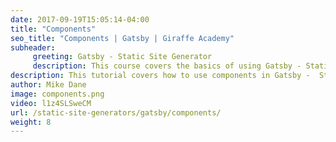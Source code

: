 ```yaml
---
date: 2017-09-19T15:05:14-04:00
title: "Components"
seo_title: "Components | Gatsby | Giraffe Academy"
subheader:
     greeting: Gatsby - Static Site Generator
     description: This course covers the basics of using Gatsby - Static Site Generator. Work your way through the videos and we'll teach you everything you need to know to create a professional and scalable website or blog!
description: This tutorial covers how to use components in Gatsby -  Static Site Generator.
author: Mike Dane
image: components.png
video: l1z4SLSweCM
url: /static-site-generators/gatsby/components/
weight: 8
---
```

